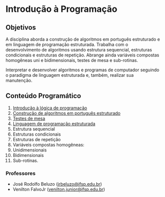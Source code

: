 # Introdução à Programação

## Objetivos

A disciplina aborda a construção de algoritmos em português estruturado e em linguagem de programação
estruturada. Trabalha com o desenvolvimento de algoritmos usando estrutura sequencial,
estruturas condicionais e estruturas de repetição. Abrange ainda variáveis compostas homogêneas
uni e bidimensionais, testes de mesa e sub-rotinas.

Interpretar e desenvolver algoritmos e programas de computador seguindo o paradigma de linguagem
estruturada e, também, realizar sua manutenção.

## Conteúdo Programático

1. [Introdução à lógica de programação](https://docs.google.com/presentation/d/1zG9EtvSfGIwGQZwjYNoLP6nn1_ugvZnjF57tuJSRq4M/edit?usp=sharing)
2. [Construção de algoritmos em português estruturado](https://docs.google.com/presentation/d/1gsJ8cbDsytSYkiQXzCN1NvZjnSFoEhNkaG70HDwSSZM/edit?usp=sharing)
3. [Testes de mesa](https://docs.google.com/presentation/d/1O9LZ--JITqeUbBwiu2RCrivYipGu5pEo7k63zMt1wo8/edit?usp=sharing)
4. [Linguagem de programação estruturada](https://docs.google.com/presentation/d/1Bh3f5xdaqnB2KBofa7zrMZw2oquSCYPW2ZzcMClumxM/edit?usp=sharing)
  4. Estrutura sequencial
  4. Estruturas condicionais
  4. Estruturas de repetição
5. Variáveis compostas homogêneas:
  5. Unidimensionais
  5. Bidimensionais
6. Sub-rotinas.

### Professores ###

- José Rodolfo Beluzo ([jrbeluzo@ifsp.edu.br](mailto:jrbeluzo@ifsp.edu.br))
- Venilton FalvoJr ([venilton.junior@ifsp.edu.br](mailto:venilton.junior@ifsp.edu.br))
